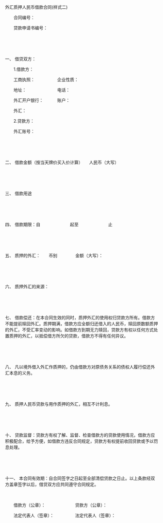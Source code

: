 



外汇质押人民币借款合同(样式二)



 

　　合同编号：

　　贷款申请书编号：

　　

　　

一、
借贷双方：

　　1.借款方：

　　工商执照：　　　　　 企业性质： 

　　地址：　　　　　　　 电话：

　　外汇开户银行：　　　 账户：　　　　　　　 

　　外汇：

　　2.贷款方：

　　外汇账号：

　　

　　

二、
借款金额（按当天牌价买入价计算）　　人民币（大写）

　　

　　

三、
借款用途

　　

　　

四、
借款期限：自　　　　　　　起至　　　　　　　止

　　

　　

五、
质押的外汇：　　币别　　　　 金额（大写）：

　　

　　

六、
质押外汇的来源：

　　

　　

七、
借款偿还：在本合同生效的同时，质押外汇的使用权归贷款方所有。借款方不能提前赎回外汇。质押期满，借款方应全额归还借入的人民币，赎回原数额质押的外汇，不受汇率变动的影响。如借款方到期无力赎回，贷款方有权以任何方式处置质押的外汇，以抵偿借方所欠的贷款，借款方不得有任何异议。

　　

　　

八、
凡以境外借入外汇作质押的，仍由借款方对原债务关系的债权人履行偿还外汇本息的义务。

　　

　　

九、
质押人民币贷款与用作质押的外汇，相互不计利息。

　　

　　

十、
贷款监督：贷款方有权了解、监督、检查借款方的贷款使用情况，借款方应积极配合，给予方便，如借款方违反合同规定，贷款方有权提前收回贷款或予以罚息处理。

　　

　　

十一、
本合同有效期：自合同签字之日起至全部清偿贷款之日止。以上条款经双方盖章签字以后，借贷双方应共同遵守合同规定。　　

　　

　　借款方（公章）：　　　　　　　贷款方（公章）：

　　法定代表人（签章）：　　　　　法定代表人（签章）：